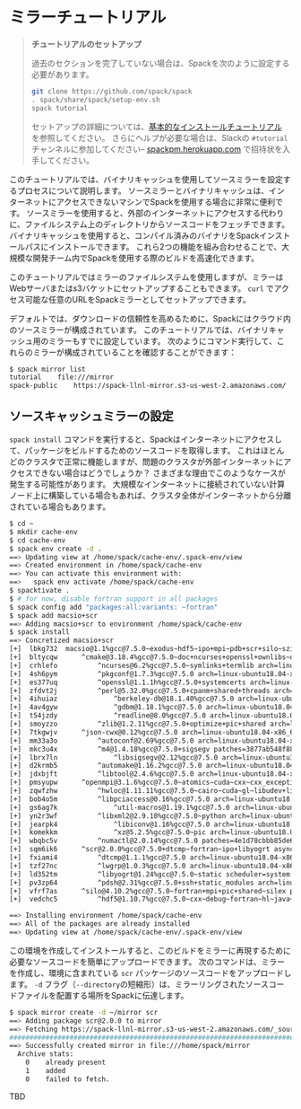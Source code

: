 # ミラーチュートリアル

> **チュートリアルのセットアップ**
>
> 過去のセクションを完了していない場合は、Spackを次のように設定する必要があります。
>
> ```bash
> git clone https://github.com/spack/spack
> . spack/share/spack/setup-env.sh
> spack tutorial
> ```
>
> セットアップの詳細については、[基本的なインストールチュートリアル](01_basic.md) を参照してください。
> さらにヘルプが必要な場合は、Slackの `#tutorial` チャンネルに参加してください– [spackpm.herokuapp.com](spackpm.herokuapp.com) で招待状を入手してください。

このチュートリアルでは、バイナリキャッシュを使用してソースミラーを設定するプロセスについて説明します。
ソースミラーとバイナリキャッシュは、インターネットにアクセスできないマシンでSpackを使用する場合に非常に便利です。
ソースミラーを使用すると、外部のインターネットにアクセスする代わりに、ファイルシステム上のディレクトリからソースコードをフェッチできます。
バイナリキャッシュを使用すると、コンパイル済みのバイナリをSpackインストールパスにインストールできます。
これら2つの機能を組み合わせることで、大規模な開発チーム内でSpackを使用する際のビルドを高速化できます。

このチュートリアルではミラーのファイルシステムを使用しますが、ミラーはWebサーバまたはs3バケットにセットアップすることもできます。
`curl` でアクセス可能な任意のURLをSpackミラーとしてセットアップできます。

デフォルトでは、ダウンロードの信頼性を高めるために、Spackにはクラウド内のソースミラーが構成されています。
このチュートリアルでは、バイナリキャッシュ用のミラーもすでに設定しています。
次のようにコマンド実行して、これらのミラーが構成されていることを確認することができます：

```bash
$ spack mirror list
tutorial	file:///mirror
spack-public	https://spack-llnl-mirror.s3-us-west-2.amazonaws.com/
```

## ソースキャッシュミラーの設定

`spack install` コマンドを実行すると、Spackはインターネットにアクセスして、パッケージをビルドするためのソースコードを取得します。
これはほとんどのクラスタで正常に機能しますが、問題のクラスタが外部インターネットにアクセスできない場合はどうでしょうか？
さまざまな理由でこのようなケースが発生する可能性があります。
大規模なインターネットに接続されていない計算ノード上に構築している場合もあれば、クラスタ全体がインターネットから分離されている場合もあります。

```bash
$ cd ~
$ mkdir cache-env
$ cd cache-env
$ spack env create -d .
==> Updating view at /home/spack/cache-env/.spack-env/view
==> Created environment in /home/spack/cache-env
==> You can activate this environment with:
==>   spack env activate /home/spack/cache-env
$ spacktivate .
$ # for now, disable fortran support in all packages
$ spack config add "packages:all:variants: ~fortran"
$ spack add macsio+scr
==> Adding macsio+scr to environment /home/spack/cache-env
$ spack install
==> Concretized macsio+scr
[+]  lbkg732  macsio@1.1%gcc@7.5.0~exodus~hdf5~ipo+mpi~pdb+scr+silo~szip~typhonio~zfp~zlib build_type=RelWithDebInfo patches=59479b946e5bbf677e814dc1cde12b38dd3b083fec8c543fc6d3abf9f73dbbfa arch=linux-ubuntu18.04-x86_64
[+]  bltycqw	  ^cmake@3.18.4%gcc@7.5.0~doc+ncurses+openssl+ownlibs~qt patches=bf695e3febb222da2ed94b3beea600650e4318975da90e4a71d6f31a6d5d8c3d arch=linux-ubuntu18.04-x86_64
[+]  crhlefo	      ^ncurses@6.2%gcc@7.5.0~symlinks+termlib arch=linux-ubuntu18.04-x86_64
[+]  4sh6pym		  ^pkgconf@1.7.3%gcc@7.5.0 arch=linux-ubuntu18.04-x86_64
[+]  es377uq	      ^openssl@1.1.1h%gcc@7.5.0+systemcerts arch=linux-ubuntu18.04-x86_64
[+]  zfdvt2j		  ^perl@5.32.0%gcc@7.5.0+cpanm+shared+threads arch=linux-ubuntu18.04-x86_64
[+]  4ihuiaz		      ^berkeley-db@18.1.40%gcc@7.5.0 arch=linux-ubuntu18.04-x86_64
[+]  4av4gyw		      ^gdbm@1.18.1%gcc@7.5.0 arch=linux-ubuntu18.04-x86_64
[+]  t54jzdy			  ^readline@8.0%gcc@7.5.0 arch=linux-ubuntu18.04-x86_64
[+]  smoyzzo		  ^zlib@1.2.11%gcc@7.5.0+optimize+pic+shared arch=linux-ubuntu18.04-x86_64
[+]  7tkgwjv	  ^json-cwx@0.12%gcc@7.5.0 arch=linux-ubuntu18.04-x86_64
[+]  mm33a3o	      ^autoconf@2.69%gcc@7.5.0 arch=linux-ubuntu18.04-x86_64
[+]  mkc3u4x		  ^m4@1.4.18%gcc@7.5.0+sigsegv patches=3877ab548f88597ab2327a2230ee048d2d07ace1062efe81fc92e91b7f39cd00,fc9b61654a3ba1a8d6cd78ce087e7c96366c290bc8d2c299f09828d793b853c8 arch=linux-ubuntu18.04-x86_64
[+]  lbrx7ln		      ^libsigsegv@2.12%gcc@7.5.0 arch=linux-ubuntu18.04-x86_64
[+]  d2krmb5	      ^automake@1.16.2%gcc@7.5.0 arch=linux-ubuntu18.04-x86_64
[+]  jdxbjft	      ^libtool@2.4.6%gcc@7.5.0 arch=linux-ubuntu18.04-x86_64
[+]  pmsyupw	  ^openmpi@3.1.6%gcc@7.5.0~atomics~cuda~cxx~cxx_exceptions+gpfs~java~legacylaunchers~lustre~memchecker~pmi~singularity~sqlite3+static~thread_multiple+vt+wrapper-rpath fabrics=none schedulers=none arch=linux-ubuntu18.04-x86_64
[+]  zqwfzhw	      ^hwloc@1.11.11%gcc@7.5.0~cairo~cuda~gl~libudev+libxml2~netloc~nvml+pci+shared arch=linux-ubuntu18.04-x86_64
[+]  bob4o5m		  ^libpciaccess@0.16%gcc@7.5.0 arch=linux-ubuntu18.04-x86_64
[+]  gs6ag7k		      ^util-macros@1.19.1%gcc@7.5.0 arch=linux-ubuntu18.04-x86_64
[+]  yn2r3wf		  ^libxml2@2.9.10%gcc@7.5.0~python arch=linux-ubuntu18.04-x86_64
[+]  jearpk4		      ^libiconv@1.16%gcc@7.5.0 arch=linux-ubuntu18.04-x86_64
[+]  komekkm		      ^xz@5.2.5%gcc@7.5.0~pic arch=linux-ubuntu18.04-x86_64
[+]  wbqbc5v		  ^numactl@2.0.14%gcc@7.5.0 patches=4e1d78cbbb85de625bad28705e748856033eaafab92a66dffd383a3d7e00cc94 arch=linux-ubuntu18.04-x86_64
[+]  sqm6ik6	  ^scr@2.0.0%gcc@7.5.0+dtcmp~fortran~ipo+libyogrt async_api=NONE build_type=RelWithDebInfo cache_base=/tmp cntl_base=/tmp copy_config=none file_lock=FLOCK resource_manager=SLURM scr_config=scr.conf arch=linux-ubuntu18.04-x86_64
[+]  fxiami4	      ^dtcmp@1.1.1%gcc@7.5.0 arch=linux-ubuntu18.04-x86_64
[+]  tzf27nc		  ^lwgrp@1.0.3%gcc@7.5.0 arch=linux-ubuntu18.04-x86_64
[+]  ld352tm	      ^libyogrt@1.24%gcc@7.5.0~static scheduler=system arch=linux-ubuntu18.04-x86_64
[+]  pv3zp64	      ^pdsh@2.31%gcc@7.5.0+ssh+static_modules arch=linux-ubuntu18.04-x86_64
[+]  vfrf7as	  ^silo@4.10.2%gcc@7.5.0~fortran+mpi+pic+shared~silex patches=7b5a1dc2a0e358e667088d77e7caa780967fa8ea60be89c44986605df9990abe arch=linux-ubuntu18.04-x86_64
[+]  vedchc5	      ^hdf5@1.10.7%gcc@7.5.0~cxx~debug~fortran~hl~java+mpi+pic+shared~szip~threadsafe api=none arch=linux-ubuntu18.04-x86_64

==> Installing environment /home/spack/cache-env
==> All of the packages are already installed
==> Updating view at /home/spack/cache-env/.spack-env/view
```

この環境を作成してインストールすると、このビルドをミラーに再現するために必要なソースコードを簡単にアップロードできます。
次のコマンドは、ミラーを作成し、環境に含まれている `scr` パッケージのソースコードをアップロードします。
`-d` フラグ（`--directory`の短縮形）は、ミラーリングされたソースコードファイルを配置する場所をSpackに伝達します。

```bash
$ spack mirror create -d ~/mirror scr
==> Adding package scr@2.0.0 to mirror
==> Fetching https://spack-llnl-mirror.s3-us-west-2.amazonaws.com/_source-cache/archive/47/471978ae0afb56a20847d3989b994fbd680d1dea21e77a5a46a964b6e3deed6b.tar.gz
####################################################################################################################################################################### 100.0%
==> Successfully created mirror in file:///home/spack/mirror
  Archive stats:
    0	 already present
    1	 added
    0	 failed to fetch.
```

TBD
